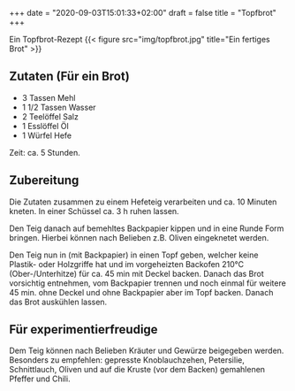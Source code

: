 +++
date = "2020-09-03T15:01:33+02:00"
draft = false
title = "Topfbrot"
+++

Ein Topfbrot-Rezept
{{< figure src="img/topfbrot.jpg" title="Ein fertiges Brot" >}}

<!--more-->
## Zutaten (Für ein Brot)
- 3 Tassen Mehl
- 1 1/2 Tassen Wasser
- 2 Teelöffel Salz
- 1 Esslöffel Öl
- 1 Würfel Hefe

Zeit: ca. 5 Stunden.


## Zubereitung
Die Zutaten zusammen zu einem Hefeteig verarbeiten und ca. 10 Minuten kneten. In einer Schüssel ca. 3 h ruhen lassen.

Den Teig danach auf bemehltes Backpapier kippen und in eine Runde Form bringen. Hierbei können nach Belieben z.B. Oliven eingeknetet werden.

Den Teig nun in (mit Backpapier) in einen Topf geben, welcher keine Plastik- oder Holzgriffe hat und im vorgeheizten Backofen 210°C (Ober-/Unterhitze) für ca. 45 min mit Deckel backen. Danach das Brot vorsichtig entnehmen, vom Backpapier trennen und noch einmal für weitere 45 min. ohne Deckel und ohne Backpapier aber im Topf backen. Danach das Brot auskühlen lassen.

## Für experimentierfreudige
Dem Teig können nach Belieben Kräuter und Gewürze beigegeben werden. Besonders zu empfehlen: gepresste Knoblauchzehen, Petersilie, Schnittlauch, Oliven und auf die Kruste (vor dem Backen) gemahlenen Pfeffer und Chili.
